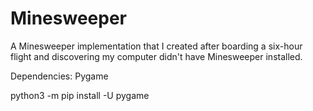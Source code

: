 # Minesweeper
A Minesweeper implementation that I created after boarding a six-hour flight and discovering my computer didn't have Minesweeper installed.

Dependencies:
Pygame

python3 -m pip install -U pygame
